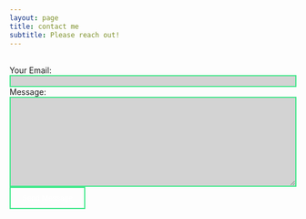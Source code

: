 ```yaml
---
layout: page
title: contact me
subtitle: Please reach out!
---
```


<style>
.contact-form-container {
    max-width: 800px; /* Optional: Sets a maximum width for larger screens */
    width: 90%; /* Form container takes 90% of its parent's width */
    margin: 0 auto; /* Centers the form horizontally */
}
input[type="message"],
input[type="email"],
textarea {
    width: 100%; /* Input fields take 100% of their parent's width */
    box-sizing: border-box; /* Includes padding and border in the element's total width */
}
  .border-text {
  background-color: lightgrey;
  border: 2px solid #44E88C;
  outline: none; 
}
.border-button {
  background-color: transparent;
  border: 2px solid #44E88C;
  padding: 10px 20px;
  cursor: pointer;
  outline: none; 
  color: white;
}
.border-button:hover {
  background-color: #44E88C;
  color: black;
}
</style>

<div class="container">
    <form action="https://formspree.io/f/mldpdljn" method="POST">
        <div class="form-group">
            <br><label for="email">Your Email:</label>
            <br><input type="email" id="email" name="email" class="border-text" required>
        </div>
        <div class="form-group">
            <label for="message">Message:</label>
            <br><textarea id="message" name="message" class="border-text" rows="10" required></textarea>
        </div>
        <button type="submit" class="border-button">Send Message</button>
    </form>
</div>